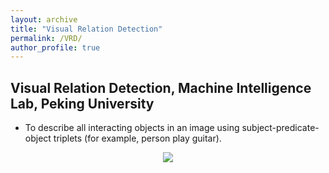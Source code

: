 ```yaml
---
layout: archive
title: "Visual Relation Detection"
permalink: /VRD/
author_profile: true
---
```




Visual Relation Detection, Machine Intelligence Lab, Peking University
------
- To describe all interacting objects in an image using subject-predicate-object triplets (for example, person play guitar).

<p align="center">
    <img src="https://warshallrho.github.io/images/relation.png">
</p>





